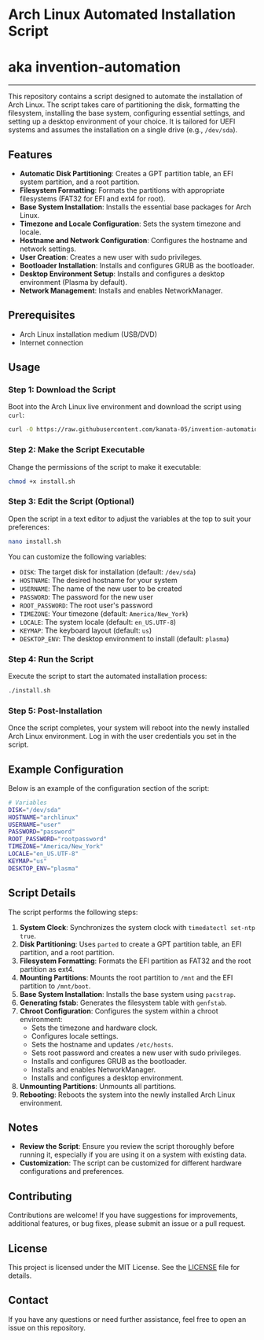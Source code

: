 # Arch Linux Automated Installation Script
# aka invention-automation

---

This repository contains a script designed to automate the installation of Arch Linux. The script takes care of partitioning the disk, formatting the filesystem, installing the base system, configuring essential settings, and setting up a desktop environment of your choice. It is tailored for UEFI systems and assumes the installation on a single drive (e.g., `/dev/sda`).

## Features

- **Automatic Disk Partitioning**: Creates a GPT partition table, an EFI system partition, and a root partition.
- **Filesystem Formatting**: Formats the partitions with appropriate filesystems (FAT32 for EFI and ext4 for root).
- **Base System Installation**: Installs the essential base packages for Arch Linux.
- **Timezone and Locale Configuration**: Sets the system timezone and locale.
- **Hostname and Network Configuration**: Configures the hostname and network settings.
- **User Creation**: Creates a new user with sudo privileges.
- **Bootloader Installation**: Installs and configures GRUB as the bootloader.
- **Desktop Environment Setup**: Installs and configures a desktop environment (Plasma by default).
- **Network Management**: Installs and enables NetworkManager.

## Prerequisites

- Arch Linux installation medium (USB/DVD)
- Internet connection

## Usage

### Step 1: Download the Script

Boot into the Arch Linux live environment and download the script using `curl`:

```bash
curl -O https://raw.githubusercontent.com/kanata-05/invention-automation/main/install.sh
```

### Step 2: Make the Script Executable

Change the permissions of the script to make it executable:

```bash
chmod +x install.sh
```

### Step 3: Edit the Script (Optional)

Open the script in a text editor to adjust the variables at the top to suit your preferences:

```bash
nano install.sh
```

You can customize the following variables:

- `DISK`: The target disk for installation (default: `/dev/sda`)
- `HOSTNAME`: The desired hostname for your system
- `USERNAME`: The name of the new user to be created
- `PASSWORD`: The password for the new user
- `ROOT_PASSWORD`: The root user's password
- `TIMEZONE`: Your timezone (default: `America/New_York`)
- `LOCALE`: The system locale (default: `en_US.UTF-8`)
- `KEYMAP`: The keyboard layout (default: `us`)
- `DESKTOP_ENV`: The desktop environment to install (default: `plasma`)

### Step 4: Run the Script

Execute the script to start the automated installation process:

```bash
./install.sh
```

### Step 5: Post-Installation

Once the script completes, your system will reboot into the newly installed Arch Linux environment. Log in with the user credentials you set in the script.

## Example Configuration

Below is an example of the configuration section of the script:

```bash
# Variables
DISK="/dev/sda"
HOSTNAME="archlinux"
USERNAME="user"
PASSWORD="password"
ROOT_PASSWORD="rootpassword"
TIMEZONE="America/New_York"
LOCALE="en_US.UTF-8"
KEYMAP="us"
DESKTOP_ENV="plasma"
```

## Script Details

The script performs the following steps:

1. **System Clock**: Synchronizes the system clock with `timedatectl set-ntp true`.
2. **Disk Partitioning**: Uses `parted` to create a GPT partition table, an EFI partition, and a root partition.
3. **Filesystem Formatting**: Formats the EFI partition as FAT32 and the root partition as ext4.
4. **Mounting Partitions**: Mounts the root partition to `/mnt` and the EFI partition to `/mnt/boot`.
5. **Base System Installation**: Installs the base system using `pacstrap`.
6. **Generating fstab**: Generates the filesystem table with `genfstab`.
7. **Chroot Configuration**: Configures the system within a chroot environment:
   - Sets the timezone and hardware clock.
   - Configures locale settings.
   - Sets the hostname and updates `/etc/hosts`.
   - Sets root password and creates a new user with sudo privileges.
   - Installs and configures GRUB as the bootloader.
   - Installs and enables NetworkManager.
   - Installs and configures a desktop environment.
8. **Unmounting Partitions**: Unmounts all partitions.
9. **Rebooting**: Reboots the system into the newly installed Arch Linux environment.

## Notes

- **Review the Script**: Ensure you review the script thoroughly before running it, especially if you are using it on a system with existing data.
- **Customization**: The script can be customized for different hardware configurations and preferences.

## Contributing

Contributions are welcome! If you have suggestions for improvements, additional features, or bug fixes, please submit an issue or a pull request.

## License

This project is licensed under the MIT License. See the [LICENSE](LICENSE) file for details.

## Contact

If you have any questions or need further assistance, feel free to open an issue on this repository.
